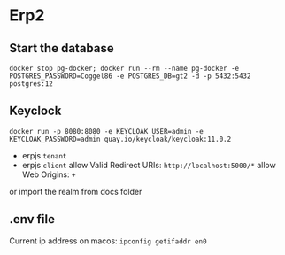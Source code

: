 # Erp2

## Start the database

`docker stop pg-docker; docker run --rm --name pg-docker -e POSTGRES_PASSWORD=Coggel86 -e POSTGRES_DB=gt2 -d -p 5432:5432 postgres:12`

## Keyclock

`docker run -p 8080:8080 -e KEYCLOAK_USER=admin -e KEYCLOAK_PASSWORD=admin quay.io/keycloak/keycloak:11.0.2`

- erpjs `tenant`
- erpjs `client`
allow Valid Redirect URIs: `http://localhost:5000/*`
allow Web Origins: `+`

or import the realm from docs folder

## .env file
Current ip address on macos: `ipconfig getifaddr en0`



